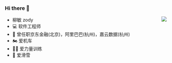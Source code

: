 ### Hi there 👋

<!--
**softliumin/softliumin** is a ✨ _special_ ✨ repository because its `README.md` (this file) appears on your GitHub profile.

Here are some ideas to get you started:

- 🔭 I’m currently working on ...
- 🌱 I’m currently learning ...
- 👯 I’m looking to collaborate on ...
- 🤔 I’m looking for help with ...
- 💬 Ask me about ...
- 📫 How to reach me: ...
- 😄 Pronouns: ...
- ⚡ Fun fact: ...
-->
<img align="right" src="https://github-readme-stats.vercel.app/api?username=softliumin&show_icons=true&icon_color=0366d6&text_color=24292e&bg_color=ffffff&hide_title=true" />

- 柳敏 zody
- 💻 软件工程师
- 📅 曾任职京东金融(北京)，阿里巴巴(杭州)，嘉云数据(杭州)
- 🏍️ 爱机车
- 🏋️‍♂️ 爱力量训练
- 🎿 爱滑雪
